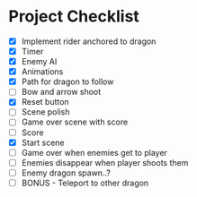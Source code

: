 # Project Checklist
- [x] Implement rider anchored to dragon
- [x] Timer
- [x] Enemy AI
- [x] Animations
- [x] Path for dragon to follow
- [ ] Bow and arrow shoot
- [x] Reset button
- [ ] Scene polish
- [ ] Game over scene with score
- [ ] Score
- [x] Start scene
- [ ] Game over when enemies get to player
- [ ] Enemies disappear when player shoots them
- [ ] Enemy dragon spawn..?
- [ ] BONUS - Teleport to other dragon
